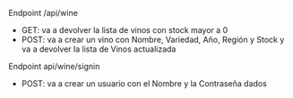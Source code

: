 Endpoint /api/wine
  - GET: va a devolver la lista de vinos con stock mayor a 0
  - POST: va a crear un vino con Nombre, Variedad, Año, Región y Stock y va a devolver la lista de Vinos actualizada

Endpoint api/wine/signin
  - POST: va a crear un usuario con el Nombre y la Contraseña dados

